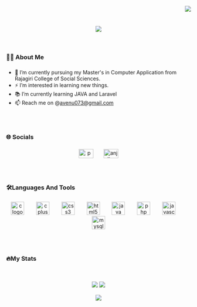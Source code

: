 <div align="right">
    
[![](https://visitcount.itsvg.in/api?id=p-v-anjali&icon=5&color=1)](https://visitcount.itsvg.in)

</div>


<h1 align="center">
    <img src="https://readme-typing-svg.herokuapp.com/?font=Righteous&size=35&center=true&vCenter=true&width=500&height=70&duration=4000&lines=Hello!!+👋;+I+'+m+Anjali" />
</h1>
<br/>           

###

<h3 align="left">👩‍💻  About Me</h3>

###
- 🔭 I’m currently pursuing my Master's in Computer Application from Rajagiri College of Social Sciences.
- ⚡ I’m interested in learning new things.
- 📚 I’m currently learning JAVA and Laravel
- 📫 Reach me on @avenu073@gmail.com

##
<br>

###

<h3 align="left">🌐 Socials</h3>

###
<p align="center">
<a href="https://linkedin.com/in/p v anjali" target="blank"><img align="center" src="https://raw.githubusercontent.com/rahuldkjain/github-profile-readme-generator/master/src/images/icons/Social/linked-in-alt.svg" alt="p v anjali" height="25" width="40" /></a>  <img width="20" />
<a href="https://instagram.com/anjali.venugopal_" target="blank"><img align="center" src="https://raw.githubusercontent.com/rahuldkjain/github-profile-readme-generator/master/src/images/icons/Social/instagram.svg" alt="anjali.venugopal_" height="25" width="40" /></a>
</p>

## 
<br>

<h3 align="left">🛠Languages And Tools</h3>

###

<div align="center">
  <img src="https://cdn.jsdelivr.net/gh/devicons/devicon/icons/c/c-plain.svg" height="36" alt="c logo"  />
  <img width="25" />
  <img src="https://cdn.jsdelivr.net/gh/devicons/devicon/icons/cplusplus/cplusplus-plain.svg" height="36" alt="cplusplus logo"  />
  <img width="25" />
  <img src="https://cdn.jsdelivr.net/gh/devicons/devicon/icons/css3/css3-plain-wordmark.svg" height="36" alt="css3 logo"  />
  <img width="25" />
  <img src="https://cdn.jsdelivr.net/gh/devicons/devicon/icons/html5/html5-plain-wordmark.svg" height="36" alt="html5 logo"  />
  <img width="25" />
  <img src="https://cdn.jsdelivr.net/gh/devicons/devicon/icons/java/java-original.svg" height="36" alt="java logo"  />
  <img width="25" />
  <img src="https://cdn.jsdelivr.net/gh/devicons/devicon/icons/php/php-original.svg" height="36" alt="php logo"  />
  <img width="25" />
  <img src="https://cdn.jsdelivr.net/gh/devicons/devicon/icons/javascript/javascript-plain.svg" height="36" alt="javascript logo"  />
  <img width="25" />
  <img src="https://cdn.jsdelivr.net/gh/devicons/devicon/icons/mysql/mysql-original-wordmark.svg" height="36" alt="mysql logo"  />
</div>

###

## 
<br>

###

<h3 align="left">🔥My Stats</h3>

###
<br>
<div align="center">
    
![](https://github-readme-stats.vercel.app/api?username=p-v-anjali&theme=radical&hide_border=false&include_all_commits=false&count_private=false)
![](https://github-readme-streak-stats.herokuapp.com/?user=p-v-anjali&theme=radical&hide_border=false)<br/>   
![](https://github-readme-stats.vercel.app/api/top-langs/?username=p-v-anjali&theme=radical&hide_border=false&include_all_commits=false&count_private=false&layout=compact)
</div>

